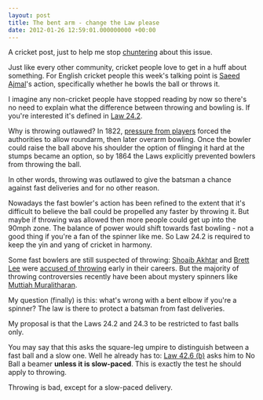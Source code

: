 ```yaml
---
layout: post
title: The bent arm - change the Law please
date: 2012-01-26 12:59:01.000000000 +00:00
---
```

A cricket post, just to help me stop <a href="http://www.urbandictionary.com/define.php?term=Chunter" target="_blank">chuntering</a> about this issue.

Just like every other community, cricket people love to get in a huff about something. For English cricket people this week's talking point is <a href="http://cricdata.org/players/saeed-ajmal" target="_blank">Saeed Ajmal</a>'s action, specifically whether he bowls the ball or throws it.

I imagine any non-cricket people have stopped reading by now so there's no need to explain what the difference between throwing and bowling is. If you're interested it's defined in <a href="http://www.lords.org/laws-and-spirit/laws-of-cricket/laws/law-24-no-ball,50,ar.html" target="_blank">Law 24.2</a>.

Why is throwing outlawed? In 1822, <a href="http://www.espncricinfo.com/ci/content/story/248600.html" target="_blank">pressure from players</a> forced the authorities to allow roundarm, then later overarm bowling. Once the bowler could raise the ball above his shoulder the option of flinging it hard at the stumps became an option, so by 1864 the Laws explicitly prevented bowlers from throwing the ball.

In other words, throwing was outlawed to give the batsman a chance against fast deliveries and for no other reason.

Nowadays the fast bowler's action has been refined to the extent that it's difficult to believe the ball could be propelled any faster by throwing it. But maybe if throwing was allowed then more people could get up into the 90mph zone. The balance of power would shift towards fast bowling - not a good thing if you're a fan of the spinner like me. So Law 24.2 is required to keep the yin and yang of cricket in harmony.

Some fast bowlers are still suspected of throwing: <a href="http://cricdata.org/players/shoaib-akhtar" target="_blank">Shoaib Akhtar</a> and <a href="http://cricdata.org/players/brett-lee" target="_blank">Brett Lee</a> were <a href="http://www.telegraph.co.uk/sport/cricket/4758390/Fast-bowler-Lee-accused-of-throwing.html" target="_blank">accused of throwing</a> early in their careers. But the majority of throwing controversies recently have been about mystery spinners like <a href="http://cricdata.org/players/m-muralitharan" target="_blank">Muttiah Muralitharan</a>.

My question (finally) is this: what's wrong with a bent elbow if you're a spinner? The law is there to protect a batsman from fast deliveries.

My proposal is that the Laws 24.2 and 24.3 to be restricted to fast balls only.

You may say that this asks the square-leg umpire to distinguish between a fast ball and a slow one. Well he already has to: <a href="http://www.lords.org/laws-and-spirit/laws-of-cricket/laws/law-42-fair-and-unfair-play,68,AR.html" target="_blank">Law 42.6 (b)</a> asks him to No Ball a beamer <strong>unless it is slow-paced</strong>. This is exactly the test he should apply to throwing.

Throwing is bad, except for a slow-paced delivery.
